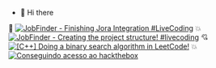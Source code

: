 - 👋 Hi there

<!-- YOUTUBE:START -->
💯 [![JobFinder - Finishing Jora Integration #LiveCoding](https://img.shields.io/badge/video-pink?style=flat)](https://www.youtube.com/watch?v=6u86J3-AAhY)
💥 [![JobFinder - Creating the project structure! #livecoding](https://img.shields.io/badge/video-pink?style=flat)](https://www.youtube.com/watch?v=Eo_32t8ORBg)
💘 [![[C++] Doing a binary search algorithm in LeetCode!](https://img.shields.io/badge/video-pink?style=flat)](https://www.youtube.com/watch?v=BimGRxT6U_4)
💥 [![Conseguindo acesso ao hackthebox](https://img.shields.io/badge/video-pink?style=flat)](https://www.youtube.com/watch?v=MCqIKDEmogM)<!-- YOUTUBE:END -->
